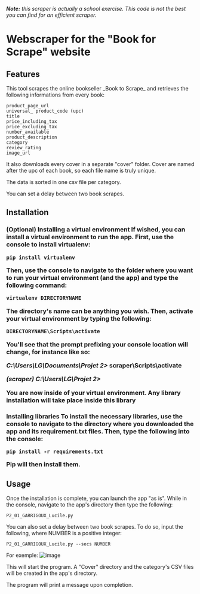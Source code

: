 _**Note:** this scraper is actually a school exercise. This code is not the best you can find for an efficient scraper._

<h1>Webscraper for the "Book for Scrape" website</h1>
<h2>Features</h2>
This tool scrapes the online bookseller _Book to Scrape_  and retrieves the following informations from every book:

    product_page_url
    universal_ product_code (upc)
    title
    price_including_tax
    price_excluding_tax
    number_available
    product_description
    category
    review_rating
    image_url

It also downloads every cover in a separate "cover" folder. Cover are named after the upc of each book, so each file name is truly unique.

The data is sorted in one csv file per category.

You can set a delay between two book scrapes.

<h2>Installation</h2>
<h3>(Optional) Installing a virtual environment</3>
If wished, you can install a virtual environment to run the app. First, use the console to install virtualenv:

    pip install virtualenv

Then, use the console to navigate to the folder where you want to run your virtual environment (and the app) and type the following command:

    virtualenv DIRECTORYNAME
    
The directory's name can be anything you wish. Then, activate your virtual environment by typing the following:

    DIRECTORYNAME\Scripts\activate
    
You'll see that the prompt prefixing your console location will change, for instance like so:

_C:\Users\LG\Documents\Projet 2>_ scraper\Scripts\activate

_**(scraper)** C:\Users\LG\Projet 2>_

You are now inside of your virtual environment. Any library installation will take place inside this library

<h3>Installing libraries</3>
To install the necessary libraries, use the console to navigate to the directory where you downloaded the app and its requirement.txt files. Then, type the following into the console:

    pip install -r requirements.txt

Pip will then install them.

<h2>Usage</h2>
Once the installation is complete, you can launch the app "as is". While in the console, navigate to the app's directory then type the following:

    P2_01_GARRIGOUX_Lucile.py

You can also set a delay between two book scrapes. To do so, input the following, where NUMBER is a positive integer:

    P2_01_GARRIGOUX_Lucile.py --secs NUMBER

For exemple:
![image](https://user-images.githubusercontent.com/72474020/112191219-17af7800-8c06-11eb-9bc9-30e123acd633.png)

This will start the program. A "Cover" directory and the category's CSV files will be created in the app's directory.

The program will print a message upon completion.
